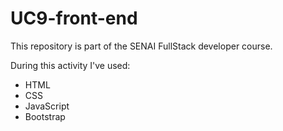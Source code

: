 # UC9-front-end

This repository is part of the SENAI FullStack developer course.

During this activity I've used:
* HTML
* CSS
* JavaScript
* Bootstrap
